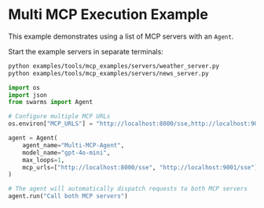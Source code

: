 # Multi MCP Execution Example

This example demonstrates using a list of MCP servers with an `Agent`.

Start the example servers in separate terminals:

```bash
python examples/tools/mcp_examples/servers/weather_server.py
python examples/tools/mcp_examples/servers/news_server.py
```

```python
import os
import json
from swarms import Agent

# Configure multiple MCP URLs
os.environ["MCP_URLS"] = "http://localhost:8000/sse,http://localhost:9001/sse"

agent = Agent(
    agent_name="Multi-MCP-Agent",
    model_name="gpt-4o-mini",
    max_loops=1,
    mcp_urls=["http://localhost:8000/sse", "http://localhost:9001/sse"],
)

# The agent will automatically dispatch requests to both MCP servers
agent.run("Call both MCP servers")

```
